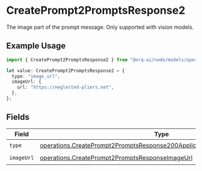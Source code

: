# CreatePrompt2PromptsResponse2

The image part of the prompt message. Only supported with vision models.

## Example Usage

```typescript
import { CreatePrompt2PromptsResponse2 } from "@orq-ai/node/models/operations";

let value: CreatePrompt2PromptsResponse2 = {
  type: "image_url",
  imageUrl: {
    url: "https://neglected-pliers.net",
  },
};
```

## Fields

| Field                                                                                                                                                                  | Type                                                                                                                                                                   | Required                                                                                                                                                               | Description                                                                                                                                                            |
| ---------------------------------------------------------------------------------------------------------------------------------------------------------------------- | ---------------------------------------------------------------------------------------------------------------------------------------------------------------------- | ---------------------------------------------------------------------------------------------------------------------------------------------------------------------- | ---------------------------------------------------------------------------------------------------------------------------------------------------------------------- |
| `type`                                                                                                                                                                 | [operations.CreatePrompt2PromptsResponse200ApplicationJSONResponseBodyType](../../models/operations/createprompt2promptsresponse200applicationjsonresponsebodytype.md) | :heavy_check_mark:                                                                                                                                                     | N/A                                                                                                                                                                    |
| `imageUrl`                                                                                                                                                             | [operations.CreatePrompt2PromptsResponseImageUrl](../../models/operations/createprompt2promptsresponseimageurl.md)                                                     | :heavy_check_mark:                                                                                                                                                     | N/A                                                                                                                                                                    |